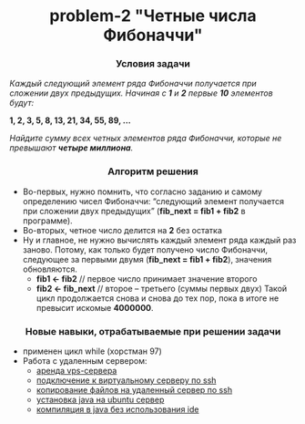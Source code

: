 <div id="header" align="center">
    <h1>problem-2 "Четные числа Фибоначчи"</h1>
</div>

<div id="header" align="center">
    <h3>Условия задачи</h3>
</div>

*Каждый следующий элемент ряда Фибоначчи получается при сложении двух предыдущих. Начиная с **1** и **2** первые **10**
элементов будут:*

**1, 2, 3, 5, 8, 13, 21, 34, 55, 89, …**

*Найдите сумму всех четных элементов ряда Фибоначчи, которые не превышают **четыре миллиона**.*

<div id="header" align="center">
    <h3>Алгоритм решения</h3>
</div>

* Во-первых, нужно помнить, что согласно заданию и самому определению чисел Фибоначчи: “следующий элемент получается при
  сложении двух предыдущих” (**fib_next = fib1 + fib2** в программе).
* Во-вторых, четное число делится на **2** без остатка
* Ну и главное, не нужно вычислять каждый элемент ряда каждый раз заново. Потому, как только будет получено число
  Фибоначчи, следующее за первыми двумя (**fib_next = fib1 + fib2**), значения обновляются.
    * **fib1 <- fib2**      // первое число принимает значение второго
    * **fib2 <- fib_next** // второе – третьего (суммы первых двух)
      Такой цикл продолжается снова и снова до тех пор, пока в итоге не превысит искомые **4000000**.

<div id="header" align="center">
    <h3>Новые навыки, отрабатываемые при решении задачи</h3>
</div>

* применен цикл while (хорстман 97)
* Работа с удаленным сервером:
    * [аренда vps-сервера](../doc-files/problem-2/vps-rental.md)
    * [подключение к виртуальному серверу по ssh](../doc-files/problem-2/connecting-to-vps-by-ssh.md)
    * [копирование файлов на удаленный сервер по ssh](../doc-files/problem-2/copying-files-over-ssh.md)
    * [установка java на ubuntu сервер](../doc-files/problem-2/java-installation.md)
    * [компиляция в java без использования ide](../doc-files/problem-2/compilation-in-java.md)
